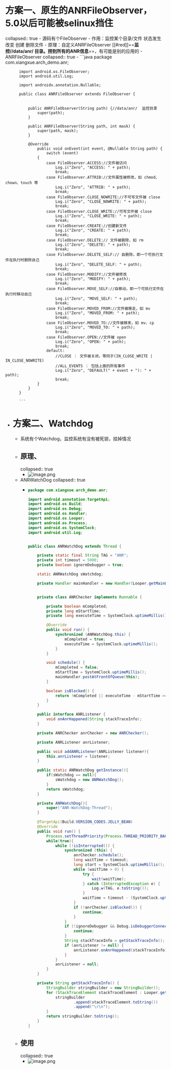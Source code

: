 # 方案一、原生的ANRFileObserver，5.0以后可能被selinux挡住
collapsed:: true
	- 源码有个FileObserver
	- 作用：监控某个目录/文件 状态发生改变 创建 删除文件
	- 原理：自定义ANRFileObserver [[#red]]==**监控//data/anr/ 目录。捞到所有的ANR信息**==，有可能是别的应用的
	- ANRFileObserver
	  collapsed:: true
		- ```java
		  package com.xiangxue.arch_demo.anr;
		  
		  import android.os.FileObserver;
		  import android.util.Log;
		  
		  import androidx.annotation.Nullable;
		  
		  public class ANRFileObserver extends FileObserver {
		  
		  
		      public ANRFileObserver(String path) {//data/anr/  监控目录
		          super(path);
		      }
		  
		      public ANRFileObserver(String path, int mask) {
		          super(path, mask);
		      }
		  
		      @Override
		          public void onEvent(int event, @Nullable String path) {
		              switch (event)
		          {
		              case FileObserver.ACCESS://文件被访问
		                  Log.i("Zero", "ACCESS: " + path);
		                  break;
		              case FileObserver.ATTRIB://文件属性被修改，如 chmod、chown、touch 等
		                  Log.i("Zero", "ATTRIB: " + path);
		                  break;
		              case FileObserver.CLOSE_NOWRITE://不可写文件被 close
		                  Log.i("Zero", "CLOSE_NOWRITE: " + path);
		                  break;
		              case FileObserver.CLOSE_WRITE://可写文件被 close
		                  Log.i("Zero", "CLOSE_WRITE: " + path);
		                  break;
		              case FileObserver.CREATE://创建新文件
		                  Log.i("Zero", "CREATE: " + path);
		                  break;
		              case FileObserver.DELETE:// 文件被删除，如 rm
		                  Log.i("Zero", "DELETE: " + path);
		                  break;
		              case FileObserver.DELETE_SELF:// 自删除，即一个可执行文件在执行时删除自己
		                  Log.i("Zero", "DELETE_SELF: " + path);
		                  break;
		              case FileObserver.MODIFY://文件被修改
		                  Log.i("Zero", "MODIFY: " + path);
		                  break;
		              case FileObserver.MOVE_SELF://自移动，即一个可执行文件在执行时移动自己
		                  Log.i("Zero", "MOVE_SELF: " + path);
		                  break;
		              case FileObserver.MOVED_FROM://文件被移走，如 mv
		                  Log.i("Zero", "MOVED_FROM: " + path);
		                  break;
		              case FileObserver.MOVED_TO://文件被移来，如 mv、cp
		                  Log.i("Zero", "MOVED_TO: " + path);
		                  break;
		              case FileObserver.OPEN://文件被 open
		                  Log.i("Zero", "OPEN: " + path);
		                  break;
		              default:
		                  //CLOSE ： 文件被关闭，等同于(IN_CLOSE_WRITE | IN_CLOSE_NOWRITE)
		                  //ALL_EVENTS ： 包括上面的所有事件
		                  Log.i("Zero", "DEFAULT(" + event + "): " + path);
		                  break;
		          }
		      }
		  }
		  
		  ```
- # 方案二、Watchdog
	- 系统有个Watchdog，监控系统有没有被死锁，挂掉情况
	- ## 原理、
	  collapsed:: true
		- ![image.png](../assets/image_1692887227260_0.png)
	- ANRWatchDog
	  collapsed:: true
		- ```java
		  package com.xiangxue.arch_demo.anr;
		  
		  import android.annotation.TargetApi;
		  import android.os.Build;
		  import android.os.Debug;
		  import android.os.Handler;
		  import android.os.Looper;
		  import android.os.Process;
		  import android.os.SystemClock;
		  import android.util.Log;
		  
		  
		  public class ANRWatchDog extends Thread {
		  
		      private static final String TAG = "ANR";
		      private int timeout = 5000;
		      private boolean ignoreDebugger = true;
		  
		      static ANRWatchDog sWatchdog;
		  
		      private Handler mainHandler = new Handler(Looper.getMainLooper());
		  
		  
		      private class ANRChecker implements Runnable {
		  
		          private boolean mCompleted;
		          private long mStartTime;
		          private long executeTime = SystemClock.uptimeMillis();
		  
		          @Override
		          public void run() {
		              synchronized (ANRWatchDog.this) {
		                  mCompleted = true;
		                  executeTime = SystemClock.uptimeMillis();
		              }
		          }
		  
		          void schedule() {
		              mCompleted = false;
		              mStartTime = SystemClock.uptimeMillis();
		              mainHandler.postAtFrontOfQueue(this);
		          }
		  
		          boolean isBlocked() {
		              return !mCompleted || executeTime - mStartTime >= 5000;
		          }
		      }
		  
		      public interface ANRListener {
		          void onAnrHappened(String stackTraceInfo);
		      }
		  
		      private ANRChecker anrChecker = new ANRChecker();
		  
		      private ANRListener anrListener;
		  
		      public void addANRListener(ANRListener listener){
		          this.anrListener = listener;
		      }
		  
		      public static ANRWatchDog getInstance(){
		          if(sWatchdog == null){
		              sWatchdog = new ANRWatchDog();
		          }
		          return sWatchdog;
		      }
		  
		      private ANRWatchDog(){
		          super("ANR-WatchDog-Thread");
		      }
		  
		      @TargetApi(Build.VERSION_CODES.JELLY_BEAN)
		      @Override
		      public void run() {
		          Process.setThreadPriority(Process.THREAD_PRIORITY_BACKGROUND); // 设置为后台线程
		          while(true){
		              while (!isInterrupted()) {
		                  synchronized (this) {
		                      anrChecker.schedule();
		                      long waitTime = timeout;
		                      long start = SystemClock.uptimeMillis();
		                      while (waitTime > 0) {
		                          try {
		                              wait(waitTime);
		                          } catch (InterruptedException e) {
		                              Log.w(TAG, e.toString());
		                          }
		                          waitTime = timeout - (SystemClock.uptimeMillis() - start);
		                      }
		                      if (!anrChecker.isBlocked()) {
		                          continue;
		                      }
		                  }
		                  if (!ignoreDebugger && Debug.isDebuggerConnected()) {
		                      continue;
		                  }
		                  String stackTraceInfo = getStackTraceInfo();
		                  if (anrListener != null) {
		                      anrListener.onAnrHappened(stackTraceInfo);
		                  }
		              }
		              anrListener = null;
		          }
		      }
		  
		      private String getStackTraceInfo() {
		          StringBuilder stringBuilder = new StringBuilder();
		          for (StackTraceElement stackTraceElement : Looper.getMainLooper().getThread().getStackTrace()) {
		              stringBuilder
		                      .append(stackTraceElement.toString())
		                      .append("\r\n");
		          }
		          return stringBuilder.toString();
		      }
		  }
		  
		  ```
	- ## 使用
	  collapsed:: true
		- ![image.png](../assets/image_1692887356550_0.png)
